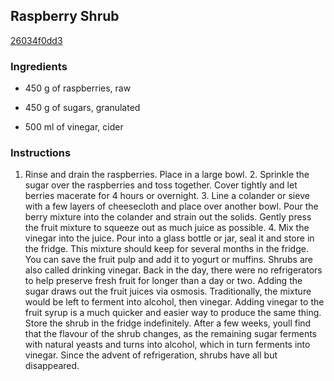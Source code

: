 ## Raspberry Shrub

[26034f0dd3](http://tastykitchen.com/recipes/drinks/raspberry-shrub/)

### Ingredients

 - 450 g of raspberries, raw

 - 450 g of sugars, granulated

 - 500 ml of vinegar, cider

### Instructions

1. Rinse and drain the raspberries. Place in a large bowl. 2. Sprinkle the sugar over the raspberries and toss together. Cover tightly and let berries macerate for 4 hours or overnight. 3. Line a colander or sieve with a few layers of cheesecloth and place over another bowl. Pour the berry mixture into the colander and strain out the solids. Gently press the fruit mixture to squeeze out as much juice as possible. 4. Mix the vinegar into the juice. Pour into a glass bottle or jar, seal it and store in the fridge. This mixture should keep for several months in the fridge. You can save the fruit pulp and add it to yogurt or muffins. Shrubs are also called drinking vinegar. Back in the day, there were no refrigerators to help preserve fresh fruit for longer than a day or two. Adding the sugar draws out the fruit juices via osmosis. Traditionally, the mixture would be left to ferment into alcohol, then vinegar. Adding vinegar to the fruit syrup is a much quicker and easier way to produce the same thing. Store the shrub in the fridge indefinitely. After a few weeks, youll find that the flavour of the shrub changes, as the remaining sugar ferments with natural yeasts and turns into alcohol, which in turn ferments into vinegar. Since the advent of refrigeration, shrubs have all but disappeared.